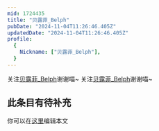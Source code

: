 ```yaml
---
mid: 1724435
title: "贝露菲_Belph"
pubDate: "2024-11-04T11:26:46.405Z"
updatedDate: "2024-11-04T11:26:46.405Z"
profile:
  {
    Nickname: ["贝露菲_Belph"],
  }
---
```


关注[贝露菲_Belph](https://space.bilibili.com/1724435)谢谢喵~ 关注[贝露菲_Belph](https://space.bilibili.com/1724435)谢谢喵~

## 此条目有待补充
你可以在[这里](https://github.com/Yuhanawa/VTuber.ICU-Content/edit/master/v/贝露菲_Belph/index.md)编辑本文
